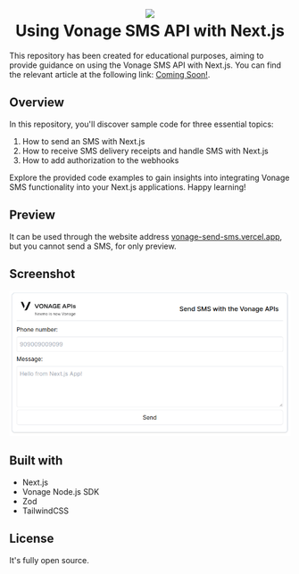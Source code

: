 <h1 align="center"><img src="app/favicon.ico" height="45" align="center" /><br />Using Vonage SMS API with Next.js</h1>

This repository has been created for educational purposes, aiming to provide guidance on using the Vonage SMS API with Next.js. You can find the relevant article at the following link: [Coming Soon!](insert_link_here).

## Overview

In this repository, you'll discover sample code for three essential topics:

1. How to send an SMS with Next.js
2. How to receive SMS delivery receipts and handle SMS with Next.js
3. How to add authorization to the webhooks

Explore the provided code examples to gain insights into integrating Vonage SMS functionality into your Next.js applications. Happy learning!

## Preview

It can be used through the website address [vonage-send-sms.vercel.app](https://vonage-send-sms.vercel.app), but you cannot send a SMS, for only preview.

## Screenshot

![next_form](.github/next_form.png)

## Built with

- Next.js
- Vonage Node.js SDK
- Zod
- TailwindCSS

## License

It's fully open source.
